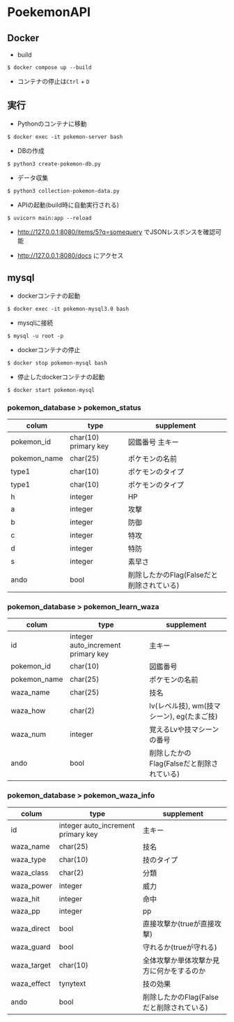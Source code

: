 # PoekemonAPI

## Docker

* build
```shell
$ docker compose up --build
```

* コンテナの停止は`Ctrl` + `D`

## 実行

* Pythonのコンテナに移動
```shell
$ docker exec -it pokemon-server bash
```

* DBの作成
```shell
$ python3 create-pokemon-db.py
```

* データ収集
```shell
$ python3 collection-pokemon-data.py
```

* APIの起動(build時に自動実行される)
```shell
$ uvicorn main:app --reload 
```

* http://127.0.0.1:8080/items/5?q=somequery でJSONレスポンスを確認可能

* http://127.0.0.1:8080/docs にアクセス

## mysql

* dockerコンテナの起動
```shell
$ docker exec -it pokemon-mysql3.0 bash
```

* mysqlに接続
```shell
$ mysql -u root -p
```

* dockerコンテナの停止
```shell
$ docker stop pokemon-mysql bash
```

* 停止したdockerコンテナの起動
```shell
$ docker start pokemon-mysql
```

### pokemon_database > pokemon_status

|colum|type|supplement|
|---|---|---|
|pokemon_id|char(10) primary key|図鑑番号 主キー|
|pokemon_name|char(25)|ポケモンの名前|
|type1|char(10)|ポケモンのタイプ|
|type1|char(10)|ポケモンのタイプ|
|h|integer|HP|
|a|integer|攻撃|
|b|integer|防御|
|c|integer|特攻|
|d|integer|特防|
|s|integer|素早さ|
|ando|bool|削除したかのFlag(Falseだと削除されている)|

### pokemon_database > pokemon_learn_waza

|colum|type|supplement|
|---|---|---|
|id|integer auto_increment primary key|主キー|
|pokemon_id|char(10)|図鑑番号|
|pokemon_name|char(25)|ポケモンの名前|
|waza_name|char(25)|技名|
|waza_how|char(2)|lv(レベル技), wm(技マシーン), eg(たまご技)|
|waza_num|integer|覚えるLvや技マシーンの番号|
|ando|bool|削除したかのFlag(Falseだと削除されている)|

### pokemon_database > pokemon_waza_info

|colum|type|supplement|
|---|---|---|
|id|integer auto_increment primary key|主キー|
|waza_name|char(25)|技名|
|waza_type|char(10)|技のタイプ|
|waza_class|char(2)|分類|
|waza_power|integer|威力|
|waza_hit|integer|命中|
|waza_pp|integer|pp|
|waza_direct|bool|直接攻撃か(trueが直接攻撃)|
|waza_guard|bool|守れるか(trueが守れる)|
|waza_target|char(10)|全体攻撃か単体攻撃か見方に何かをするのか|
|waza_effect|tynytext|技の効果|
|ando|bool|削除したかのFlag(Falseだと削除されている)|
